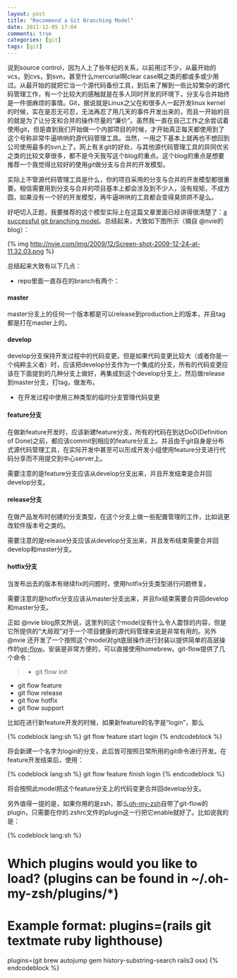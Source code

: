 ```yaml
---
layout: post
title: "Recommend a Git Branching Model"
date: 2011-12-05 17:04
comments: true
categories: [git]
tags: [git]
---
```

说到source control，因为人上了些年纪的关系，以前用过不少，从最开始的vcs，到cvs，到svn，甚至什么mercurial啊clear case啊之类的都或多或少用过。从最开始的就把它当一个源代码备份工具，到后来了解到一些比较繁杂的源代码管理工作，有一个比较大的感触就是在多人同时开发的环境下，分支与合并始终是一件很麻烦的事情。Git，据说就是Linux之父在和很多人一起开发linux kernel的时候，实在是忍无可忍，无法再忍了用几天的事件开发出来的，而且一开始的目的就是为了让分支和合并的操作尽量的“廉价”。虽然我一直在自己工作之余尝试着使用git，但是直到我们开始做一个内部项目的时候，才开始真正每天都使用到了这个号称非常牛逼哄哄的源代码管理工具。当然，一用之下基本上就再也不想回到公司使用最多的svn上了。网上有关git的好处，与其他源代码管理工具的异同优劣之类的比较文章很多，都不是今天我写这个blog的重点。这个blog的重点是想要推荐一个我觉得比较好的使用git做分支与合并的开发模型。

实际上不管源代码管理工具是什么，你的项目采用的分支与合并的开发模型都很重要。相信需要用到分支与合并的项目基本上都会涉及到不少人，没有规矩，不成方圆，如果没有一个好的开发模型，再牛逼哄哄的工具都会变得臭烘烘不是么。

好吧切入正题，我要推荐的这个模型实际上在这篇文章里面已经讲得很清楚了：[a successful git branching model](http://nvie.com/posts/a-successful-git-branching-model/)。总结起来，大致如下图所示（摘自 @nvie的blog）：

{% img http://nvie.com/img/2009/12/Screen-shot-2009-12-24-at-11.32.03.png %}

总结起来大致有以下几点：

* repo里面一直存在的branch有两个：

#### master
    
  master分支上的任何一个版本都是可以release到production上的版本，并且tag都是打在master上的。

#### develop
    
  develop分支保持开发过程中的代码变更。但是如果代码变更比较大（或者你是一个纯粹主义者）时，应该把develop分支作为一个集成的分支，所有的代码变更应该在下面提到的几种分支上做好，再集成到这个develop分支上，然后做release到master分支，打tag，做发布。

* 在开发过程中使用三种类型的临时分支管理代码变更

#### feature分支

  在做新feature开发时，应该新建feature分支，所有的代码在到达DoD(Definition of Done)之前，都应该commit到相应的feature分支上。并且由于git自身是分布式源代码管理工具，在实际开发中甚至可以形成开发小组使用feature分支进行代码分享而不用提交到中心server上。

  需要注意的是feature分支应该从develop分支出来，并且开发结束是合并回develop分支。

#### release分支

  在做产品发布时创建的分支类型，在这个分支上做一些配置管理的工作，比如说更改软件版本号之类的。

  需要注意的是release分支应该从develop分支出来，并且发布结束需要合并回develop和master分支。

#### hotfix分支

  当发布出去的版本有继续fix的问题时，使用hotfix分支类型进行问题修复。

  需要注意的是hotfix分支应该从master分支出来，并且fix结束需要合并回develop和master分支。

正如 @nvie blog原文所说，这里列的这个model没有什么令人震惊的内容，但是它所提供的“大局观”对于一个项目健康的源代码管理来说是非常有用的。另外 @nvie 还开发了一个按照这个model对git底层操作进行封装以提供简单的高层操作的[git-flow](https://github.com/nvie/gitflow)。安装是非常方便的，可以直接使用homebrew。git-flow提供了几个命令：

> * git flow init
* git flow feature
* git flow release
* git flow hotfix
* git flow support

比如在进行新feature开发的时候，如果新feature的名字是“login”，那么

{% codeblock lang:sh %}
  git flow feature start login
{% endcodeblock %}

将会新建一个名字为login的分支，此后皆可按照日常所用的git命令进行开发。在feature开发结束后，使用：

{% codeblock lang:sh %}
  git flow feature finish login
{% endcodeblock %}

将会按照此model把这个feature分支上的代码变更合并回develop分支。

另外值得一提的是，如果你用的是zsh，那么[oh-my-zsh](https://github.com/robbyrussell/oh-my-zsh)自带了git-flow的plugin，只需要在你的.zshrc文件的plugin这一行把它enable就好了。比如说我的是：

{% codeblock lang:sh %}
  # Which plugins would you like to load? (plugins can be found in ~/.oh-my-zsh/plugins/*)
  # Example format: plugins=(rails git textmate ruby lighthouse)
  plugins=(git brew autojump gem history-substring-search rails3 osx)
{% endcodeblock %}